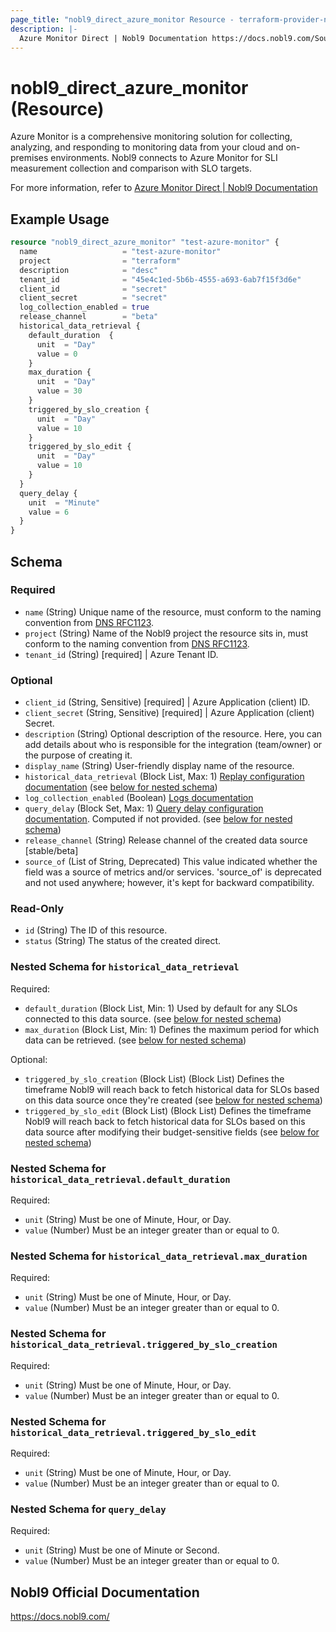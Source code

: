 ```yaml
---
page_title: "nobl9_direct_azure_monitor Resource - terraform-provider-nobl9"
description: |-
  Azure Monitor Direct | Nobl9 Documentation https://docs.nobl9.com/Sources/azure-monitor#azure-monitor-direct
---
```


# nobl9_direct_azure_monitor (Resource)

Azure Monitor is a comprehensive monitoring solution for collecting, analyzing, and responding to monitoring data from your cloud and on-premises environments. Nobl9 connects to Azure Monitor for SLI measurement collection and comparison with SLO targets.

For more information, refer to [Azure Monitor Direct | Nobl9 Documentation](https://docs.nobl9.com/Sources/azure-monitor#azure-monitor-direct)

## Example Usage

```terraform
resource "nobl9_direct_azure_monitor" "test-azure-monitor" {
  name                   = "test-azure-monitor"
  project                = "terraform"
  description            = "desc"
  tenant_id              = "45e4c1ed-5b6b-4555-a693-6ab7f15f3d6e"
  client_id              = "secret"
  client_secret          = "secret"
  log_collection_enabled = true
  release_channel        = "beta"
  historical_data_retrieval {
    default_duration  {
      unit  = "Day"
      value = 0
    }
    max_duration {
      unit  = "Day"
      value = 30
    }
    triggered_by_slo_creation {
      unit  = "Day"
      value = 10
    }
    triggered_by_slo_edit {
      unit  = "Day"
      value = 10
    }
  }
  query_delay {
    unit  = "Minute"
    value = 6
  }
}
```

<!-- schema generated by tfplugindocs -->
## Schema

### Required

- `name` (String) Unique name of the resource, must conform to the naming convention from [DNS RFC1123](https://kubernetes.io/docs/concepts/overview/working-with-objects/names/#names).
- `project` (String) Name of the Nobl9 project the resource sits in, must conform to the naming convention from [DNS RFC1123](https://kubernetes.io/docs/concepts/overview/working-with-objects/names/#names).
- `tenant_id` (String) [required] | Azure Tenant ID.

### Optional

- `client_id` (String, Sensitive) [required] | Azure Application (client) ID.
- `client_secret` (String, Sensitive) [required] | Azure Application (client) Secret.
- `description` (String) Optional description of the resource. Here, you can add details about who is responsible for the integration (team/owner) or the purpose of creating it.
- `display_name` (String) User-friendly display name of the resource.
- `historical_data_retrieval` (Block List, Max: 1) [Replay configuration documentation](https://docs.nobl9.com/replay) (see [below for nested schema](#nestedblock--historical_data_retrieval))
- `log_collection_enabled` (Boolean) [Logs documentation](https://docs.nobl9.com/features/slo-troubleshooting/event-logs)
- `query_delay` (Block Set, Max: 1) [Query delay configuration documentation](https://docs.nobl9.com/features/query-delay). Computed if not provided. (see [below for nested schema](#nestedblock--query_delay))
- `release_channel` (String) Release channel of the created data source [stable/beta]
- `source_of` (List of String, Deprecated) This value indicated whether the field was a source of metrics and/or services. 'source_of' is deprecated and not used anywhere; however, it's kept for backward compatibility.

### Read-Only

- `id` (String) The ID of this resource.
- `status` (String) The status of the created direct.

<a id="nestedblock--historical_data_retrieval"></a>
### Nested Schema for `historical_data_retrieval`

Required:

- `default_duration` (Block List, Min: 1) Used by default for any SLOs connected to this data source. (see [below for nested schema](#nestedblock--historical_data_retrieval--default_duration))
- `max_duration` (Block List, Min: 1) Defines the maximum period for which data can be retrieved. (see [below for nested schema](#nestedblock--historical_data_retrieval--max_duration))

Optional:

- `triggered_by_slo_creation` (Block List) (Block List) Defines the timeframe Nobl9 will reach back to fetch historical data for SLOs based on this data source once they're created (see [below for nested schema](#nestedblock--historical_data_retrieval--triggered_by_slo_creation))
- `triggered_by_slo_edit` (Block List) (Block List) Defines the timeframe Nobl9 will reach back to fetch historical data for SLOs based on this data source after modifying their budget-sensitive fields (see [below for nested schema](#nestedblock--historical_data_retrieval--triggered_by_slo_edit))

<a id="nestedblock--historical_data_retrieval--default_duration"></a>
### Nested Schema for `historical_data_retrieval.default_duration`

Required:

- `unit` (String) Must be one of Minute, Hour, or Day.
- `value` (Number) Must be an integer greater than or equal to 0.


<a id="nestedblock--historical_data_retrieval--max_duration"></a>
### Nested Schema for `historical_data_retrieval.max_duration`

Required:

- `unit` (String) Must be one of Minute, Hour, or Day.
- `value` (Number) Must be an integer greater than or equal to 0.


<a id="nestedblock--historical_data_retrieval--triggered_by_slo_creation"></a>
### Nested Schema for `historical_data_retrieval.triggered_by_slo_creation`

Required:

- `unit` (String) Must be one of Minute, Hour, or Day.
- `value` (Number) Must be an integer greater than or equal to 0.


<a id="nestedblock--historical_data_retrieval--triggered_by_slo_edit"></a>
### Nested Schema for `historical_data_retrieval.triggered_by_slo_edit`

Required:

- `unit` (String) Must be one of Minute, Hour, or Day.
- `value` (Number) Must be an integer greater than or equal to 0.



<a id="nestedblock--query_delay"></a>
### Nested Schema for `query_delay`

Required:

- `unit` (String) Must be one of Minute or Second.
- `value` (Number) Must be an integer greater than or equal to 0.

## Nobl9 Official Documentation

https://docs.nobl9.com/